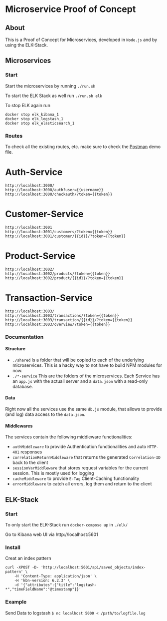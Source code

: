 # Microservice Proof of Concept
## About

This is a Proof of Concept for Microservices, developed in `Node.js` and by using the ELK-Stack.

## Microservices

### Start
Start the microservices by running
`./run.sh`

To start the ELK Stack as well run
`./run.sh elk`


To stop ELK again run
```
docker stop elk_kibana_1
docker stop elk_logstash_1
docker stop elk_elasticsearch_1
````

### Routes
To check all the existing routes, etc. make sure to check the [Postman](https://www.getpostman.com/) demo file.

# Auth-Service
```
http://localhost:3000/
http://localhost:3000/auth?user={{username}}
http://localhost:3000/checkauth/?token={{token}}
```
# Customer-Service
```
http://localhost:3001
http://localhost:3001/customers/?token={{token}}
http://localhost:3001/customer/{{id}}/?token={{token}}
```
# Product-Service
```
http://localhost:3002/
http://localhost:3002/products/?token={{token}}
http://localhost:3002/product/{{id}}/?token={{token}}
```
# Transaction-Service
```
http://localhost:3003/
http://localhost:3003/transactions/?token={{token}}
http://localhost:3003/transaction/{{id}}/?token={{token}}
http://localhost:3003/overview/?token={{token}}
```

### Documentation

#### Structure

- `./shared` Is a folder that will be copied to each of the underlying microservices. This is a hacky way to not have to build NPM modules for now.
- `./*-service` This are the folders of the microservices. Each Service has an `app.js` with the actuall server and a `data.json` with a read-only database.


#### Data
Right now all the services use the same `db.js` module, that allows to provide (and log) data access to the `data.json`.

#### Middlewares
The services contain the following middleware functionalities:

- `authMiddleware` to provide Authentication functionalities and auto `HTTP-401` responses
- `correlationReturnMiddleware` that returns the generated `Correlation-ID` back to the client
- `sessionVarMiddleware` that stores request variables for the current session. This is mostly used for logging
- `cacheMiddleware` to provide `E-Tag` Client-Caching functionality
- `errorMiddleware` to catch all errors, log them and return to the client

## ELK-Stack

### Start
To only start the ELK-Stack run `docker-compose up` in `./elk/`

Go to Kibana web UI via http://localhost:5601

### Install

Creat an index pattern
```
curl -XPOST -D- 'http://localhost:5601/api/saved_objects/index-pattern' \
    -H 'Content-Type: application/json' \
    -H 'kbn-version: 6.2.3' \
    -d '{"attributes":{"title":"logstash-*","timeFieldName":"@timestamp"}}'
```

### Example

Send Data to logstash `$ nc localhost 5000 < /path/to/logfile.log`
